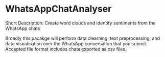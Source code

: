 # WhatsAppChatAnalyser
Short Description: Create word clouds and identify sentiments from the WhatsApp chats

Broadly this pacakge will perform data clearning, text preprocessing, and data visualisation over the WhatsApp conversation that you submit. 
Accepted file format includes chats exported as csv files.
